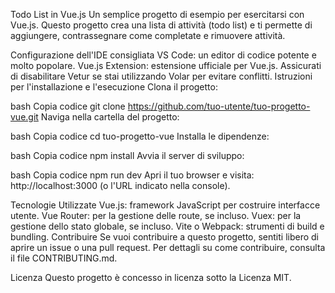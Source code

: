 Todo List in Vue.js
Un semplice progetto di esempio per esercitarsi con Vue.js. Questo progetto crea una lista di attività (todo list) e ti permette di aggiungere, contrassegnare come completate e rimuovere attività.

Configurazione dell'IDE consigliata
VS Code: un editor di codice potente e molto popolare.
Vue.js Extension: estensione ufficiale per Vue.js. Assicurati di disabilitare Vetur se stai utilizzando Volar per evitare conflitti.
Istruzioni per l'installazione e l'esecuzione
Clona il progetto:

bash
Copia codice
git clone https://github.com/tuo-utente/tuo-progetto-vue.git
Naviga nella cartella del progetto:

bash
Copia codice
cd tuo-progetto-vue
Installa le dipendenze:

bash
Copia codice
npm install
Avvia il server di sviluppo:

bash
Copia codice
npm run dev
Apri il tuo browser e visita:
http://localhost:3000 (o l'URL indicato nella console).

Tecnologie Utilizzate
Vue.js: framework JavaScript per costruire interfacce utente.
Vue Router: per la gestione delle route, se incluso.
Vuex: per la gestione dello stato globale, se incluso.
Vite o Webpack: strumenti di build e bundling.
Contribuire
Se vuoi contribuire a questo progetto, sentiti libero di aprire un issue o una pull request. Per dettagli su come contribuire, consulta il file CONTRIBUTING.md.

Licenza
Questo progetto è concesso in licenza sotto la Licenza MIT.
